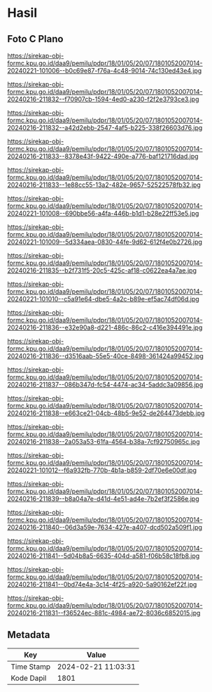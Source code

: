 # Hasil

## Foto C Plano

https://sirekap-obj-formc.kpu.go.id/daa9/pemilu/pdpr/18/01/05/20/07/1801052007014-20240221-101006--b0c69e87-f76a-4c48-9014-74c130ed43e4.jpg

https://sirekap-obj-formc.kpu.go.id/daa9/pemilu/pdpr/18/01/05/20/07/1801052007014-20240216-211832--f70907cb-1594-4ed0-a230-f2f2e3793ce3.jpg

https://sirekap-obj-formc.kpu.go.id/daa9/pemilu/pdpr/18/01/05/20/07/1801052007014-20240216-211832--a42d2ebb-2547-4af5-b225-338f26603d76.jpg

https://sirekap-obj-formc.kpu.go.id/daa9/pemilu/pdpr/18/01/05/20/07/1801052007014-20240216-211833--8378e43f-9422-490e-a776-baf121716dad.jpg

https://sirekap-obj-formc.kpu.go.id/daa9/pemilu/pdpr/18/01/05/20/07/1801052007014-20240216-211833--1e88cc55-13a2-482e-9657-52522578fb32.jpg

https://sirekap-obj-formc.kpu.go.id/daa9/pemilu/pdpr/18/01/05/20/07/1801052007014-20240221-101008--690bbe56-a4fa-446b-b1d1-b28e22ff53e5.jpg

https://sirekap-obj-formc.kpu.go.id/daa9/pemilu/pdpr/18/01/05/20/07/1801052007014-20240221-101009--5d334aea-0830-44fe-9d62-612f4e0b2726.jpg

https://sirekap-obj-formc.kpu.go.id/daa9/pemilu/pdpr/18/01/05/20/07/1801052007014-20240216-211835--b2f731f5-20c5-425c-af18-c0622ea4a7ae.jpg

https://sirekap-obj-formc.kpu.go.id/daa9/pemilu/pdpr/18/01/05/20/07/1801052007014-20240221-101010--c5a91e64-dbe5-4a2c-b89e-ef5ac74df06d.jpg

https://sirekap-obj-formc.kpu.go.id/daa9/pemilu/pdpr/18/01/05/20/07/1801052007014-20240216-211836--e32e90a8-d221-486c-86c2-c416e394491e.jpg

https://sirekap-obj-formc.kpu.go.id/daa9/pemilu/pdpr/18/01/05/20/07/1801052007014-20240216-211836--d3516aab-55e5-40ce-8498-361424a99452.jpg

https://sirekap-obj-formc.kpu.go.id/daa9/pemilu/pdpr/18/01/05/20/07/1801052007014-20240216-211837--086b347d-fc54-4474-ac34-5addc3a09856.jpg

https://sirekap-obj-formc.kpu.go.id/daa9/pemilu/pdpr/18/01/05/20/07/1801052007014-20240216-211838--e663ce21-04cb-48b5-9e52-de264473debb.jpg

https://sirekap-obj-formc.kpu.go.id/daa9/pemilu/pdpr/18/01/05/20/07/1801052007014-20240216-211838--2a053a53-61fa-4564-b38a-7cf92750965c.jpg

https://sirekap-obj-formc.kpu.go.id/daa9/pemilu/pdpr/18/01/05/20/07/1801052007014-20240221-101012--f6a932fb-770b-4b1a-b859-2df70e6e00df.jpg

https://sirekap-obj-formc.kpu.go.id/daa9/pemilu/pdpr/18/01/05/20/07/1801052007014-20240216-211839--b8a04a7e-d41d-4e51-ad4e-7b2ef3f2586e.jpg

https://sirekap-obj-formc.kpu.go.id/daa9/pemilu/pdpr/18/01/05/20/07/1801052007014-20240216-211840--06d3a59e-7634-427e-a407-dcd502a509f1.jpg

https://sirekap-obj-formc.kpu.go.id/daa9/pemilu/pdpr/18/01/05/20/07/1801052007014-20240216-211841--5d04b8a5-6635-404d-a581-f06b58c18fb8.jpg

https://sirekap-obj-formc.kpu.go.id/daa9/pemilu/pdpr/18/01/05/20/07/1801052007014-20240216-211841--0bd74e4a-3c14-4f25-a920-5a90162ef22f.jpg

https://sirekap-obj-formc.kpu.go.id/daa9/pemilu/pdpr/18/01/05/20/07/1801052007014-20240216-211831--f36524ec-881c-4984-ae72-8036c6852015.jpg


## Metadata

| Key        | Value               |
| ---------- | ------------------- |
| Time Stamp | 2024-02-21 11:03:31 |
| Kode Dapil | 1801                |



